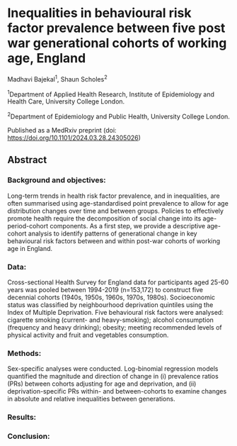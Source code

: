 # Inequalities in behavioural risk factor prevalence between five post war generational cohorts of working age, England
Madhavi Bajekal<sup>1</sup>, Shaun Scholes<sup>2</sup>

<sup>1</sup>Department of Applied Health Research, Institute of Epidemiology and Health Care, University College London.

<sup>2</sup>Department of Epidemiology and Public Health, University College London.

Published as a MedRxiv preprint (doi: https://doi.org/10.1101/2024.03.28.24305026)

## Abstract
### Background and objectives:
Long-term trends in health risk factor prevalence, and in inequalities, are often summarised using age-standardised point prevalence to allow for age distribution changes over time and between groups. Policies to effectively promote health require the decomposition of social change into its age-period-cohort components. As a first step, we provide a descriptive age-cohort analysis to identify patterns of generational change in key behavioural risk factors between and within post-war cohorts of working age in England.
### Data:
Cross-sectional Health Survey for England data for participants aged 25-60 years was pooled between 1994-2019 (n=153,172) to construct five decennial cohorts (1940s, 1950s, 1960s, 1970s, 1980s). Socioeconomic status was classified by neighbourhood deprivation quintiles using the Index of Multiple Deprivation. Five behavioural risk factors were analysed: cigarette smoking (current- and heavy-smoking); alcohol consumption (frequency and heavy drinking); obesity; meeting recommended levels of physical activity and fruit and vegetables consumption. 
### Methods:
Sex-specific analyses were conducted. Log-binomial regression models quantified the magnitude and direction of change in (i) prevalence ratios (PRs) between cohorts adjusting for age and deprivation, and (ii) deprivation-specific PRs within- and between-cohorts to examine changes in absolute and relative inequalities between generations.
### Results:

### Conclusion:

